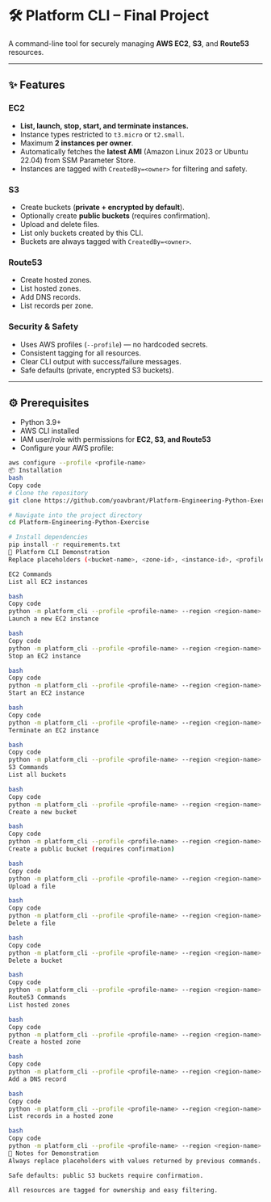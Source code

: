 # 🛠 Platform CLI – Final Project

A command-line tool for securely managing **AWS EC2**, **S3**, and **Route53** resources.

---

## ✨ Features

### EC2
- **List, launch, stop, start, and terminate instances.**
- Instance types restricted to `t3.micro` or `t2.small`.
- Maximum **2 instances per owner**.
- Automatically fetches the **latest AMI** (Amazon Linux 2023 or Ubuntu 22.04) from SSM Parameter Store.
- Instances are tagged with `CreatedBy=<owner>` for filtering and safety.

### S3
- Create buckets (**private + encrypted by default**).
- Optionally create **public buckets** (requires confirmation).
- Upload and delete files.
- List only buckets created by this CLI.
- Buckets are always tagged with `CreatedBy=<owner>`.

### Route53
- Create hosted zones.
- List hosted zones.
- Add DNS records.
- List records per zone.

### Security & Safety
- Uses AWS profiles (`--profile`) — no hardcoded secrets.
- Consistent tagging for all resources.
- Clear CLI output with success/failure messages.
- Safe defaults (private, encrypted S3 buckets).

---

## ⚙ Prerequisites

- Python 3.9+
- AWS CLI installed
- IAM user/role with permissions for **EC2, S3, and Route53**
- Configure your AWS profile:

```bash
aws configure --profile <profile-name>
📦 Installation
bash
Copy code
# Clone the repository
git clone https://github.com/yoavbrant/Platform-Engineering-Python-Exercise.git

# Navigate into the project directory
cd Platform-Engineering-Python-Exercise

# Install dependencies
pip install -r requirements.txt
🚀 Platform CLI Demonstration
Replace placeholders (<bucket-name>, <zone-id>, <instance-id>, <profile-name>, <region-name>) with real values.

EC2 Commands
List all EC2 instances

bash
Copy code
python -m platform_cli --profile <profile-name> --region <region-name> ec2 list
Launch a new EC2 instance

bash
Copy code
python -m platform_cli --profile <profile-name> --region <region-name> ec2 launch --type t2.micro --os amazon
Stop an EC2 instance

bash
Copy code
python -m platform_cli --profile <profile-name> --region <region-name> ec2 stop --id <instance-id>
Start an EC2 instance

bash
Copy code
python -m platform_cli --profile <profile-name> --region <region-name> ec2 start --id <instance-id>
Terminate an EC2 instance

bash
Copy code
python -m platform_cli --profile <profile-name> --region <region-name> ec2 terminate --id <instance-id>
S3 Commands
List all buckets

bash
Copy code
python -m platform_cli --profile <profile-name> --region <region-name> s3 list
Create a new bucket

bash
Copy code
python -m platform_cli --profile <profile-name> --region <region-name> s3 create --name <bucket-name>
Create a public bucket (requires confirmation)

bash
Copy code
python -m platform_cli --profile <profile-name> --region <region-name> s3 create --name <bucket-name> --public
Upload a file

bash
Copy code
python -m platform_cli --profile <profile-name> --region <region-name> s3 upload --name <bucket-name> --file ./local_file.txt --key remote_file.txt
Delete a file

bash
Copy code
python -m platform_cli --profile <profile-name> --region <region-name> s3 delete-file --name <bucket-name> --key remote_file.txt
Delete a bucket

bash
Copy code
python -m platform_cli --profile <profile-name> --region <region-name> s3 delete-bucket --name <bucket-name>
Route53 Commands
List hosted zones

bash
Copy code
python -m platform_cli --profile <profile-name> --region <region-name> route53 list
Create a hosted zone

bash
Copy code
python -m platform_cli --profile <profile-name> --region <region-name> route53 create --zone example.com
Add a DNS record

bash
Copy code
python -m platform_cli --profile <profile-name> --region <region-name> route53 add-record --zone-id <zone-id> --record www.example.com --rtype A --value 1.2.3.4
List records in a hosted zone

bash
Copy code
python -m platform_cli --profile <profile-name> --region <region-name> route53 records --zone-id <zone-id>
📝 Notes for Demonstration
Always replace placeholders with values returned by previous commands.

Safe defaults: public S3 buckets require confirmation.

All resources are tagged for ownership and easy filtering.

